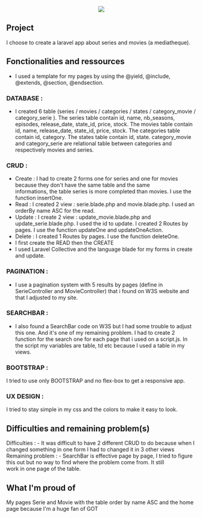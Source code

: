 <p align="center"><img src="https://laravel.com/assets/img/components/logo-laravel.svg"></p>

## Project
  I choose to create a laravel app about series and movies (a mediatheque).


## Fonctionalities and ressources

  - I used a template for my pages by using the @yield, @include, @extends, @section, @endsection.

  ### DATABASE :
   - I created 6 table (series / movies / categories / states / category_movie / category_serie ). The series table contain
     id, name, nb_seasons, episodes, release_date, state_id, price, stock. The movies table contain id, name, release_date,
     state_id, price, stock. The categories table contain id, category. The states table contain id, state. category_movie and
     category_serie are relational table between categories and respectively movies and series.

  ### CRUD :
   - Create : I had to create 2 forms one for series and one for movies because they don't have the same table and the same  
     informations, the table series is more completed than movies. I use the function insertOne.
   - Read : I created 2 view : serie.blade.php and movie.blade.php. I used an orderBy name ASC for the read.
   - Update : I create 2 view : update_movie.blade.php and update_serie.blade.php. I used the id to update. I created 2 Routes
     by pages. I use the function updateOne and updateOneAction.
   - Delete : I created 1 Routes by pages. I use the function deleteOne.
   - I first create the READ then the CREATE
   - I used Laravel Collective and the language blade for my forms in create and update.

  ### PAGINATION :
  - I use a pagination system with 5 results by pages (define in SerieController and MovieController) that i found on W3S
    website and that I adjusted to my site.

  ### SEARCHBAR :
  - I also found a SearchBar code on W3S but I had some trouble to adjust this one. And it's one of my remaining problem. I had
    to create 2 function for the search one for each page that i used on a script.js. In the script my variables are table, td etc because I used a table in my views.

  ### BOOTSTRAP :
   I tried to use only BOOTSTRAP and no flex-box to get a responsive app.

  ### UX DESIGN :
   I tried to stay simple in my css and the colors to make it easy to look.

## Difficulties and remaining problem(s)
  Difficulties :
    - It was difficult to have 2 different CRUD to do because when I changed something in one form I had to changed it in 3 other views
  Remaining problem :
    - SearchBar is effective page by page, I tried to figure this out but no way to find where the problem come from. It still                   
      work in one page of the table.

## What I'm proud of
  My pages Serie and Movie with the table order by name ASC and the home page because I'm a huge fan of GOT
